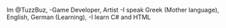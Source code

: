 Im @TuzzBuz,
-Game Developer, Artist
-I speak Greek (Mother language), English, German (Learning),
-I learn C# and HTML
